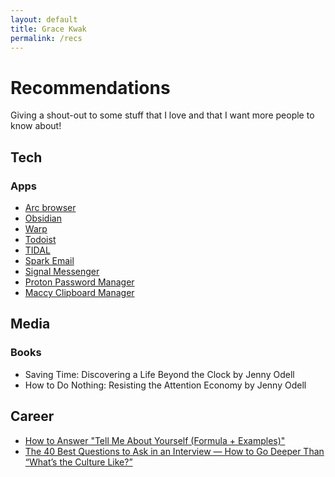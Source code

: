 ```yaml
---
layout: default
title: Grace Kwak
permalink: /recs
---
```

# Recommendations
Giving a shout-out to some stuff that I love and that I want more people to know about!

## Tech

### Apps
- [Arc browser](https://arc.net/)
- [Obsidian](https://obsidian.md/)
- [Warp](https://warp.dev/)
- [Todoist](https://todoist.com/)
- [TIDAL](https://tidal.com/)
- [Spark Email](https://sparkmailapp.com/)
- [Signal Messenger](https://signal.org/)
- [Proton Password Manager](https://protonmail.com/password-manager)
- [Maccy Clipboard Manager](https://maccy.app/)

## Media

### Books
- Saving Time: Discovering a Life Beyond the Clock by Jenny Odell
- How to Do Nothing: Resisting the Attention Economy by Jenny Odell

## Career
- [How to Answer "Tell Me About Yourself (Formula + Examples)"](https://kristina.substack.com/p/how-to-answer-tell-me-about-yourself)
- [The 40 Best Questions to Ask in an Interview — How to Go Deeper Than “What’s the Culture Like?”](https://review.firstround.com/the-40-best-questions-to-ask-in-an-interview-how-to-go-deeper-than-whats-the-culture-like/)
